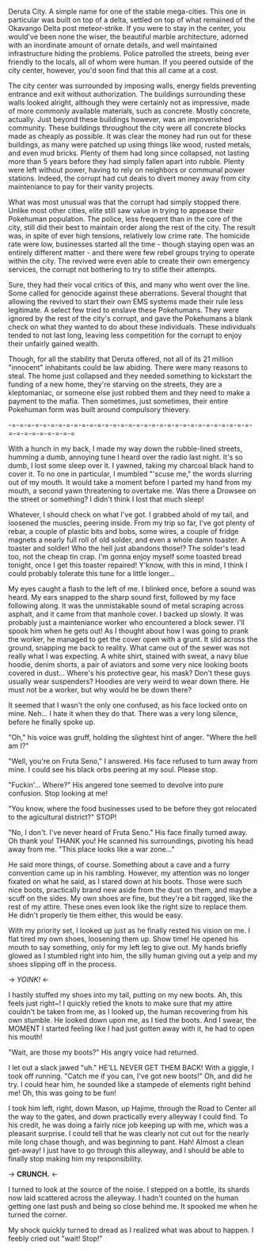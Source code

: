 Deruta City. A simple name for one of the stable mega-cities. This one in particular was built on top of a delta, settled on top of what remained of the Okavango Delta post meteor-strike. If you were to stay in the center, you would've been none the wiser, the beautiful marble architecture, adorned with an inordinate amount of ornate details, and well maintained infrastructure hiding the problems. Police patrolled the streets, being ever friendly to the locals, all of whom were human. If you peered outside of the city center, however, you'd soon find that this all came at a cost. 

The city center was surrounded by imposing walls, energy fields preventing entrance and exit without authorization. The buildings surrounding these walls looked alright, although they were certainly not as impressive, made of more commonly available materials, such as concrete. Mostly concrete, actually. Just beyond these buildings however, was an impoverished community. These buildings throughout the city were all concrete blocks made as cheaply as possible. It was clear the money had run out for these buildings, as many were patched up using things like wood, rusted metals, and even mud bricks. Plenty of them had long since collapsed, not lasting more than 5 years before they had simply fallen apart into rubble. Plenty were left without power, having to rely on neighbors or communal power stations. Indeed, the corrupt had cut deals to divert money away from city mainteniance to pay for their vanity projects.

What was most unusual was that the corrupt had simply stopped there. Unlike most other cities, elite still saw value in trying to appease their Pokehuman population. The police, less frequent than in the core of the city, still did their best to maintain order along the rest of the city. The result was, in spite of ever high tensions, relatively low crime rate. The homicide rate were low, businesses started all the time - though staying open was an entirely different matter - and there were few rebel groups trying to operate within the city. The revived were even able to create their own emergency services, the corrupt not bothering to try to stifle their attempts.

Sure, they had their vocal critics of this, and many who went over the line. Some called for genocide against these aberrations. Several thought that allowing the revived to start their own EMS systems made their rule less legitimate. A select few tried to enslave these Pokehumans. They were ignored by the rest of the city's corrupt, and gave the Pokehumans a blank check on what they wanted to do about these individuals. These individuals tended to not last long, leaving less competition for the corrupt to enjoy their unfairly gained wealth.

Though, for all the stability that Deruta offered, not all of its 21 million "innocent" inhabitants could be law abiding. There were many reasons to steal. The home just collapsed and they needed something to kickstart the funding of a new home, they're starving on the streets, they are a kleptomaniac, or someone else just robbed them and they need to make a payment to the mafia. Then sometimes, just sometimes, their entire Pokehuman form was built around compulsory thievery.

-=-=-=-=-=-=-=-=-=-=-=-=-=-=-=-=-=-=-=-=-=-=-=-=-=-=-=-=-=-=-=-=-=-=-=-=-=-=-=-=

With a hunch in my back, I made my way down the rubble-lined streets, humming a dumb, annoying tune I heard over the radio last night. It's so dumb, I lost some sleep over it. I yawned, taking my charcoal black hand to cover it. To no one in particular, I mumbled "'scuse me," the words slurring out of my mouth. It would take a moment before I parted my hand from my mouth, a second yawn threatening to overtake me. Was there a Drowsee on the street or something? I didn't think I lost that much sleep!

Whatever, I should check on what I've got. I grabbed ahold of my tail, and loosened the muscles, peering inside. From my trip so far, I've got plenty of rebar, a couple of plastic bits and bobs, some wires, a couple of fridge magnets a nearly full roll of old solder, and even a whole damn toaster. A toaster and solder! Who the hell just abandons those!? The solder's lead too, not the cheap tin crap. I'm gonna enjoy myself some toasted bread tonight, once I get this toaster repaired! Y'know, with this in mind, I think I could probably tolerate this tune for a little longer...

My eyes caught a flash to the left of me. I blinked once, before a sound was heard. My ears snapped to the sharp sound first, followed by my face following along. It was the unmistakable sound of metal scraping across asphalt, and it came from that manhole cover. I backed up slowly. It was probably just a mainteniance worker who encountered a block sewer. I'll spook him when he gets out! As I thought about how I was going to prank the worker, he managed to get the cover open with a grunt. It slid across the ground, snapping me back to reality. What came out of the sewer was not really what I was expecting. A white shirt, stained with sweat, a navy blue hoodie, denim shorts, a pair of aviators and some very nice looking boots covered in dust... Where's his protective gear, his mask? Don't these guys usually wear suspenders? Hoodies are very weird to wear down there. He must not be a worker, but why would he be down there?

It seemed that I wasn't the only one confused, as his face locked onto on mine. Neh... I hate it when they do that. There was a very long silence, before he finally spoke up.

"Oh," his voice was gruff, holding the slightest hint of anger. "Where the hell am I?"

"Well, you're on Fruta Seno," I answered. His face refused to turn away from mine. I could see his black orbs peering at my soul. Please stop.

"Fuckin'... Where?" His angered tone seemed to devolve into pure confusion. Stop looking at me!

"You know, where the food businesses used to be before they got relocated to the agicultural district?" STOP!

"No, I don't. I've never heard of Fruta Seno." His face finally turned away. Oh thank you! THANK you! He scanned his surroundings, pivoting his head away from me. "This place looks like a war zone..." 

He said more things, of course. Something about a cave and a furry convention came up in his rambling. However, my attention was no longer fixated on what he said, as I stared down at his boots. Those were such nice boots, practically brand new aside from the dust on them, and maybe a scuff on the sides. My own shoes are fine, but they're a bit ragged, like the rest of my attire. These ones even look like the right size to replace them. He didn't properly tie them either, this would be easy.

With my priority set, I looked up just as he finally rested his vision on me. I flat tired my own shoes, loosening them up. Show time! He opened his mouth to say something, only for my left leg to give out. My hands briefly glowed as I stumbled right into him, the silly human giving out a yelp and my shoes slipping off in the process.

-> *YOINK!* <-

I hastily stuffed my shoes into my tail, putting on my new boots. Ah, this feels just right~! I quickly retied the knots to make sure that my attire couldn't be taken from me, as I looked up, the human recovering from his own stumble. He looked down upon me, as I tied the boots. And I swear, the MOMENT I started feeling like I had just gotten away with it, he had to open his mouth! 

"Wait, are those my boots?" His angry voice had returned.

I let out a slack jawed "uh." HE'LL NEVER GET THEM BACK! With a giggle, I took off running. "Catch me if you can, I've got new boots!" Oh, and did he try. I could hear him, he sounded like a stampede of elements right behind me! Oh, this was going to be fun!

I took him left, right, down Mason, up Hajime, through the Road to Center all the way to the gates, and down practically every alleyway I could find. To his credit, he was doing a fairly nice job keeping up with me, which was a pleasant surprise. I could tell that he was clearly not cut out for the nearly mile long chase though, and was beginning to pant. Hah! Almost a clean get-away! I just have to go through this alleyway, and I should be able to finally stop making him my responsibility.

-> **CRUNCH.** <-

I turned to look at the source of the noise. I stepped on a bottle, its shards now laid scattered across the alleyway. I hadn't counted on the human getting one last push and being so close behind me. It spooked me when he turned the corner.

My shock quickly turned to dread as I realized what was about to happen. I feebly cried out "wait! Stop!"